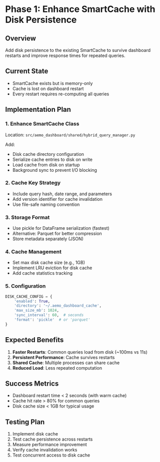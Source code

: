 # Phase 1: Enhance SmartCache with Disk Persistence

## Overview
Add disk persistence to the existing SmartCache to survive dashboard restarts and improve response times for repeated queries.

## Current State
- SmartCache exists but is memory-only
- Cache is lost on dashboard restart
- Every restart requires re-computing all queries

## Implementation Plan

### 1. Enhance SmartCache Class
Location: `src/aemo_dashboard/shared/hybrid_query_manager.py`

Add:
- Disk cache directory configuration
- Serialize cache entries to disk on write
- Load cache from disk on startup
- Background sync to prevent I/O blocking

### 2. Cache Key Strategy
- Include query hash, date range, and parameters
- Add version identifier for cache invalidation
- Use file-safe naming convention

### 3. Storage Format
- Use pickle for DataFrame serialization (fastest)
- Alternative: Parquet for better compression
- Store metadata separately (JSON)

### 4. Cache Management
- Set max disk cache size (e.g., 1GB)
- Implement LRU eviction for disk cache
- Add cache statistics tracking

### 5. Configuration
```python
DISK_CACHE_CONFIG = {
    'enabled': True,
    'directory': '~/.aemo_dashboard_cache',
    'max_size_mb': 1024,
    'sync_interval': 60,  # seconds
    'format': 'pickle'  # or 'parquet'
}
```

## Expected Benefits
1. **Faster Restarts**: Common queries load from disk (~100ms vs 11s)
2. **Persistent Performance**: Cache survives restarts
3. **Shared Cache**: Multiple processes can share cache
4. **Reduced Load**: Less repeated computation

## Success Metrics
- Dashboard restart time < 2 seconds (with warm cache)
- Cache hit rate > 80% for common queries
- Disk cache size < 1GB for typical usage

## Testing Plan
1. Implement disk cache
2. Test cache persistence across restarts
3. Measure performance improvement
4. Verify cache invalidation works
5. Test concurrent access to disk cache